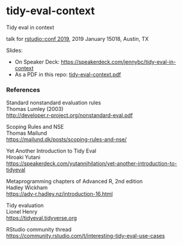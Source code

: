 # tidy-eval-context

Tidy eval in context

talk for [rstudio::conf 2019](https://www.rstudio.com/conference/), 2019 January 15018, Austin, TX  

Slides:

  * On Speaker Deck: <https://speakerdeck.com/jennybc/tidy-eval-in-context>
  * As a PDF in this repo: [tidy-eval-context.pdf](tidy-eval-context.pdf)

### References

Standard nonstandard evaluation rules  
Thomas Lumley (2003)  
<http://developer.r-project.org/nonstandard-eval.pdf>

Scoping Rules and NSE  
Thomas Mailund  
<https://mailund.dk/posts/scoping-rules-and-nse/>

Yet Another Introduction to Tidy Eval  
Hiroaki Yutani  
<https://speakerdeck.com/yutannihilation/yet-another-introduction-to-tidyeval>

Metaprogramming chapters of Advanced R, 2nd edition  
Hadley Wickham  
<https://adv-r.hadley.nz/introduction-16.html>

Tidy evaluation  
Lionel Henry  
<https://tidyeval.tidyverse.org>

RStudio community thread  
<https://community.rstudio.com/t/interesting-tidy-eval-use-cases>
